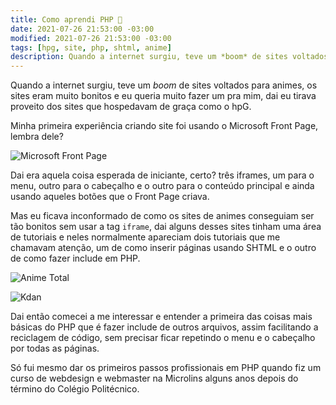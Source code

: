 ```yaml
---
title: Como aprendi PHP 🐘
date: 2021-07-26 21:53:00 -03:00
modified: 2021-07-26 21:53:00 -03:00
tags: [hpg, site, php, shtml, anime]
description: Quando a internet surgiu, teve um *boom* de sites voltados para animes, os sites eram muito bonitos e eu queria muito fazer um pra mim, dai eu tirava proveito dos sites que hospedavam de graça como o hpG.
---
```


Quando a internet surgiu, teve um *boom* de sites voltados para animes, os sites eram muito bonitos e eu queria muito fazer um pra mim, dai eu tirava proveito dos sites que hospedavam de graça como o hpG.

Minha primeira experiência criando site foi usando o Microsoft Front Page, lembra dele?

![Microsoft Front Page](/como-aprendi-php/front-page.png)

Dai era aquela coisa esperada de iniciante, certo? três iframes, um para o menu, outro para o cabeçalho e o outro para o conteúdo principal e ainda usando aqueles botões que o Front Page criava.

Mas eu ficava inconformado de como os sites de animes conseguiam ser tão bonitos sem usar a tag `iframe`, dai alguns desses sites tinham uma área de tutoriais e neles normalmente apareciam dois tutoriais que me chamavam atenção, um de como inserir páginas usando SHTML e o outro de como fazer include em PHP.

![Anime Total](/como-aprendi-php/anime-total.jpeg)

![Kdan](/como-aprendi-php/kdan.jpg)

Dai então comecei a me interessar e entender a primeira das coisas mais básicas do PHP que é fazer include de outros arquivos, assim facilitando a reciclagem de código, sem precisar ficar repetindo o menu e o cabeçalho por todas as páginas.

Só fui mesmo dar os primeiros passos profissionais em PHP quando fiz um curso de webdesign e webmaster na Microlins alguns anos depois do término do Colégio Politécnico.